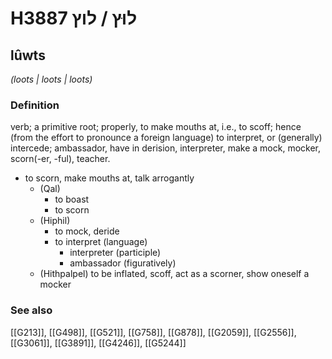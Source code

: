 # H3887 לוּץ / לוץ

## lûwts

_(loots | loots | loots)_

### Definition

verb; a primitive root; properly, to make mouths at, i.e., to scoff; hence (from the effort to pronounce a foreign language) to interpret, or (generally) intercede; ambassador, have in derision, interpreter, make a mock, mocker, scorn(-er, -ful), teacher.

- to scorn, make mouths at, talk arrogantly
    - (Qal)
        - to boast
        - to scorn
    - (Hiphil)
        - to mock, deride
        - to interpret (language)
            - interpreter (participle)
            - ambassador (figuratively)
    - (Hithpalpel) to be inflated, scoff, act as a scorner, show oneself a mocker
### See also

[[G213]], [[G498]], [[G521]], [[G758]], [[G878]], [[G2059]], [[G2556]], [[G3061]], [[G3891]], [[G4246]], [[G5244]]

